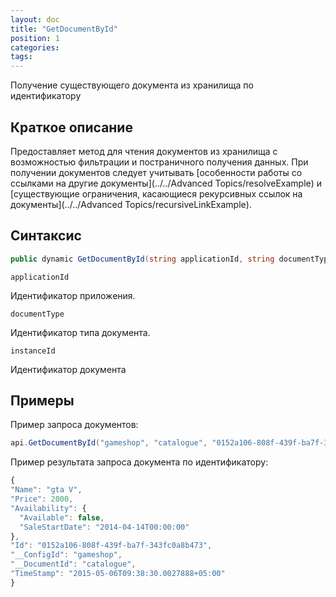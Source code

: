 ```yaml
---
layout: doc
title: "GetDocumentById"
position: 1
categories: 
tags:
---
```


Получение существующего документа из хранилища по идентификатору

## Краткое описание
Предоставляет метод для чтения документов из хранилища с возможностью фильтрации и постраничного 
получения данных.
При получении документов следует учитывать [особенности работы со ссылками на другие документы](../../Advanced Topics/resolveExample) и
[существующие ограничения, касающиеся рекурсивных ссылок на документы](../../Advanced Topics/recursiveLinkExample).

## Синтаксис
```csharp
public dynamic GetDocumentById(string applicationId, string documentType, string instanceId)
```

`applicationId`

Идентификатор приложения.

`documentType`

Идентификатор типа документа.

`instanceId`

Идентификатор документа

## Примеры

Пример запроса документов:

```csharp
api.GetDocumentById("gameshop", "catalogue", "0152a106-808f-439f-ba7f-343fc0a8b473");
```

Пример результата запроса документа по идентификатору:

```js
{
"Name": "gta V",
"Price": 2000,
"Availability": {
  "Available": false,
  "SaleStartDate": "2014-04-14T00:00:00"
},
"Id": "0152a106-808f-439f-ba7f-343fc0a8b473",
"__ConfigId": "gameshop",
"__DocumentId": "catalogue",
"TimeStamp": "2015-05-06T09:38:30.0027888+05:00"
}
```
